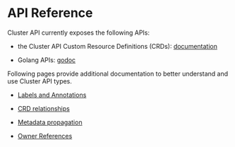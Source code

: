 # API Reference

Cluster API currently exposes the following APIs:

* the Cluster API Custom Resource Definitions (CRDs): [documentation](https://doc.crds.dev/github.com/kubernetes-sigs/cluster-api)

* Golang APIs: [godoc](https://pkg.go.dev/sigs.k8s.io/cluster-api)

Following pages provide additional documentation to better understand and use Cluster API types. 

* [Labels and Annotations](labels-and-annotations.md)

* [CRD relationships](crd-relationships.md)

* [Metadata propagation](metadata-propagation.md)

* [Owner References](owner-references.md)
